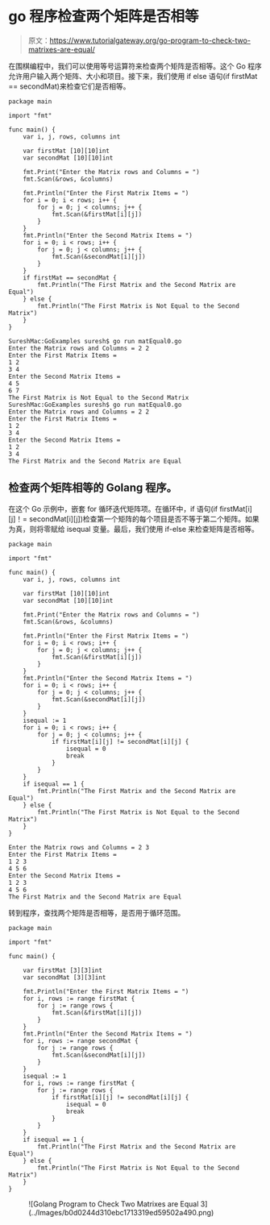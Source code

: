 # go 程序检查两个矩阵是否相等

> 原文：<https://www.tutorialgateway.org/go-program-to-check-two-matrixes-are-equal/>

在围棋编程中，我们可以使用等号运算符来检查两个矩阵是否相等。这个 Go 程序允许用户输入两个矩阵、大小和项目。接下来，我们使用 if else 语句(if firstMat == secondMat)来检查它们是否相等。

```
package main

import "fmt"

func main() {
    var i, j, rows, columns int

    var firstMat [10][10]int
    var secondMat [10][10]int

    fmt.Print("Enter the Matrix rows and Columns = ")
    fmt.Scan(&rows, &columns)

    fmt.Println("Enter the First Matrix Items = ")
    for i = 0; i < rows; i++ {
        for j = 0; j < columns; j++ {
            fmt.Scan(&firstMat[i][j])
        }
    }
    fmt.Println("Enter the Second Matrix Items = ")
    for i = 0; i < rows; i++ {
        for j = 0; j < columns; j++ {
            fmt.Scan(&secondMat[i][j])
        }
    }
    if firstMat == secondMat {
        fmt.Println("The First Matrix and the Second Matrix are Equal")
    } else {
        fmt.Println("The First Matrix is Not Equal to the Second Matrix")
    }
}
```

```
SureshMac:GoExamples suresh$ go run matEqual0.go
Enter the Matrix rows and Columns = 2 2
Enter the First Matrix Items = 
1 2 
3 4
Enter the Second Matrix Items = 
4 5
6 7
The First Matrix is Not Equal to the Second Matrix
SureshMac:GoExamples suresh$ go run matEqual0.go
Enter the Matrix rows and Columns = 2 2
Enter the First Matrix Items = 
1 2
3 4
Enter the Second Matrix Items = 
1 2
3 4
The First Matrix and the Second Matrix are Equal
```

## 检查两个矩阵相等的 Golang 程序。

在这个 Go 示例中，嵌套 for 循环迭代矩阵项。在循环中，if 语句(if firstMat[i][j]！= secondMat[i][j])检查第一个矩阵的每个项目是否不等于第二个矩阵。如果为真，则将零赋给 isequal 变量。最后，我们使用 if-else 来检查矩阵是否相等。

```
package main

import "fmt"

func main() {
    var i, j, rows, columns int

    var firstMat [10][10]int
    var secondMat [10][10]int

    fmt.Print("Enter the Matrix rows and Columns = ")
    fmt.Scan(&rows, &columns)

    fmt.Println("Enter the First Matrix Items = ")
    for i = 0; i < rows; i++ {
        for j = 0; j < columns; j++ {
            fmt.Scan(&firstMat[i][j])
        }
    }
    fmt.Println("Enter the Second Matrix Items = ")
    for i = 0; i < rows; i++ {
        for j = 0; j < columns; j++ {
            fmt.Scan(&secondMat[i][j])
        }
    }
    isequal := 1
    for i = 0; i < rows; i++ {
        for j = 0; j < columns; j++ {
            if firstMat[i][j] != secondMat[i][j] {
                isequal = 0
                break
            }
        }
    }
    if isequal == 1 {
        fmt.Println("The First Matrix and the Second Matrix are Equal")
    } else {
        fmt.Println("The First Matrix is Not Equal to the Second Matrix")
    }
}
```

```
Enter the Matrix rows and Columns = 2 3
Enter the First Matrix Items = 
1 2 3
4 5 6
Enter the Second Matrix Items = 
1 2 3
4 5 6
The First Matrix and the Second Matrix are Equal
```

转到程序，查找两个矩阵是否相等，是否用于循环范围。

```
package main

import "fmt"

func main() {

    var firstMat [3][3]int
    var secondMat [3][3]int

    fmt.Println("Enter the First Matrix Items = ")
    for i, rows := range firstMat {
        for j := range rows {
            fmt.Scan(&firstMat[i][j])
        }
    }
    fmt.Println("Enter the Second Matrix Items = ")
    for i, rows := range secondMat {
        for j := range rows {
            fmt.Scan(&secondMat[i][j])
        }
    }
    isequal := 1
    for i, rows := range firstMat {
        for j := range rows {
            if firstMat[i][j] != secondMat[i][j] {
                isequal = 0
                break
            }
        }
    }
    if isequal == 1 {
        fmt.Println("The First Matrix and the Second Matrix are Equal")
    } else {
        fmt.Println("The First Matrix is Not Equal to the Second Matrix")
    }
}
```

<figure class="wp-block-image size-large">![Golang Program to Check Two Matrixes are Equal 3](../Images/b0d0244d310ebc1713319ed59502a490.png)</figure>